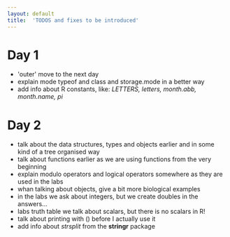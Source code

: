 ```yaml
---
layout: default
title:  'TODOS and fixes to be introduced'
---
```


# Day 1
* 'outer' move to the next day
* explain mode typeof and class and storage.mode in a better way
* add info about R constants, like: *LETTERS, letters, month.abb, month.name, pi*

# Day 2
* talk about the data structures, types and objects earlier and in some kind of a tree organised way
* talk about functions earlier as we are using functions from the very beginning
* explain modulo operators and logical operators somewhere as they are used in the labs
* whan talking about objects, give a bit more biological examples
* in the labs we ask about integers, but we create doubles in the answers...
* labs truth table we talk about scalars, but there is no scalars in R!
* talk about printing with () before I actually use it
* add info about *strsplit* from the **stringr** package